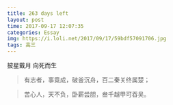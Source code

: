 ```yaml
---
title: 263 days left
layout: post
time: 2017-09-17 12:07:35
categories: Essay
img: https://i.loli.net/2017/09/17/59bdf57091706.jpg
tags: 高三
---
```

披星戴月 向死而生

> 有志者，事竟成，破釜沉舟，百二秦关终属楚；

> 苦心人，天不负，卧薪尝胆，叁千越甲可吞吴。